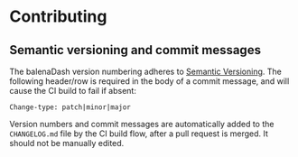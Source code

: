 # Contributing

## Semantic versioning and commit messages

The balenaDash version numbering adheres to [Semantic Versioning](http://semver.org/). The following
header/row is required in the body of a commit message, and will cause the CI build to fail if absent:

```
Change-type: patch|minor|major
```

Version numbers and commit messages are automatically added to the `CHANGELOG.md` file by the CI
build flow, after a pull request is merged. It should not be manually edited.
